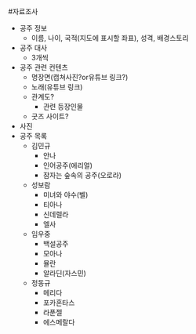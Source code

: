 #자료조사
* 공주 정보
  - 이름, 나이, 국적(지도에 표시할 좌표), 성격, 배경스토리 
* 공주 대사
  - 3개씩
* 공주 관련 컨텐츠
    * 명장면(캡쳐사진?or유튜브 링크?)
    * 노래(유튜브 링크)
    * 관계도?
      - 관련 등장인물
    * 굿즈 사이트?
* 사진
* 공주 목록
  - 김민규
    - 안나
    - 인어공주(에리얼)
    - 잠자는 숲속의 공주(오로라)
  - 성보람
    - 미녀와 야수(벨)
    - 티아나
    - 신데렐라
    - 엘사
  - 임우중
    - 백설공주
    - 모아나
    - 뮬란
    - 알라딘(자스민)
  - 정동규
    - 메리다
    - 포카혼타스
    - 라푼젤
    - 에스메랄다 
 
